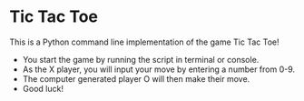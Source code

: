 # Tic Tac Toe
This is a Python command line implementation of the game Tic Tac Toe!
* You start the game by running the script in terminal or console.
* As the X player, you will input your move by entering a number from 0-9.
* The computer generated player O will then make their move.
* Good luck!